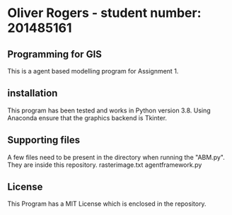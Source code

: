 # Oliver Rogers - student number: 201485161 

## Programming for GIS
This is a agent based modelling program for Assignment 1.

## installation
This program has been tested and works in Python version 3.8. Using Anaconda ensure that the graphics backend is Tkinter.

## Supporting files
A few files need to be present in the directory when running the "ABM.py". 
They are inside this repository. 
rasterimage.txt
agentframework.py


## License
This Program has a MIT License which is enclosed in the repository. 
